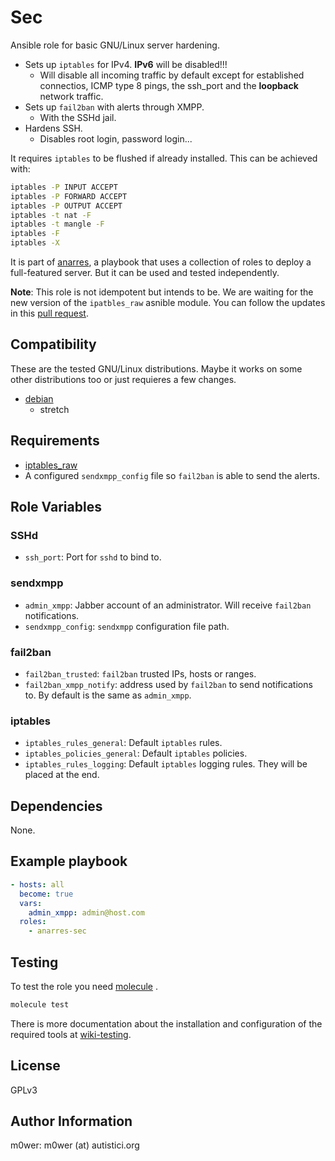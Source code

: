 # Sec

Ansible role for basic GNU/Linux server hardening.

* Sets up `iptables` for IPv4. **IPv6** will be disabled!!!
	* Will disable all incoming traffic by default except for established
	connectios, ICMP type 8 pings, the ssh_port and the **loopback** network
	traffic.
* Sets up `fail2ban` with alerts through XMPP.
	* With the SSHd jail.
* Hardens SSH.
	* Disables root login, password login...

It requires `iptables` to be flushed if already installed. This can be
achieved with:
```bash
iptables -P INPUT ACCEPT
iptables -P FORWARD ACCEPT
iptables -P OUTPUT ACCEPT
iptables -t nat -F
iptables -t mangle -F
iptables -F
iptables -X
```

It is part of [anarres](https://git.hdg.sh/anarres/anarres), a playbook that
uses a collection of roles to deploy a full-featured server. But it can be used
and tested independently.

**Note**: This role is not idempotent but intends to be. We are waiting for the
new version of the `ipatbles_raw` asnible module. You can follow the updates
in this [pull request](https://github.com/ansible/ansible/pull/21054).

## Compatibility

These are the tested GNU/Linux distributions. Maybe it works on some other
distributions too or just requieres a few changes.

* [debian](https://www.debian.org/)
	* stretch

## Requirements

* [iptables_raw](https://github.com/Nordeus/ansible_iptables_raw)
* A configured `sendxmpp_config` file so `fail2ban` is able to send the alerts.

## Role Variables

### SSHd

* `ssh_port`: Port for `sshd` to bind to.

### sendxmpp

* `admin_xmpp`: Jabber account of an administrator. Will receive `fail2ban`
notifications.
* `sendxmpp_config`: `sendxmpp` configuration file path.

### fail2ban

* `fail2ban_trusted`: `fail2ban` trusted IPs, hosts or ranges.
* `fail2ban_xmpp_notify`: address used by `fail2ban` to send notifications to.
By default is the same as `admin_xmpp`.

### iptables

* `iptables_rules_general`: Default `iptables` rules.
* `iptables_policies_general`: Default `iptables` policies.
* `iptables_rules_logging`: Default `iptables` logging rules. They will be
placed at the end.

## Dependencies

None.

## Example playbook

```yaml
- hosts: all
  become: true
  vars:
  	admin_xmpp: admin@host.com
  roles:
    - anarres-sec
```

## Testing

To test the role you need [molecule](http://molecule.readthedocs.io/en/latest/)
.

```bash
molecule test
```

There is more documentation about the installation and configuration of the
required tools at
[wiki-testing](https://git.hdg.sh/anarres/anarres/wiki/testing).

## License

GPLv3

## Author Information

m0wer: m0wer (at) autistici.org
